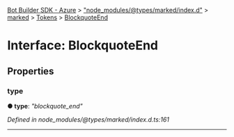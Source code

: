[Bot Builder SDK - Azure](../README.md) > ["node_modules/@types/marked/index.d"](../modules/_node_modules__types_marked_index_d_.md) > [marked](../modules/_node_modules__types_marked_index_d_.marked.md) > [Tokens](../modules/_node_modules__types_marked_index_d_.marked.tokens.md) > [BlockquoteEnd](../interfaces/_node_modules__types_marked_index_d_.marked.tokens.blockquoteend.md)



# Interface: BlockquoteEnd


## Properties
<a id="type"></a>

###  type

**●  type**:  *"blockquote_end"* 

*Defined in node_modules/@types/marked/index.d.ts:161*





___



